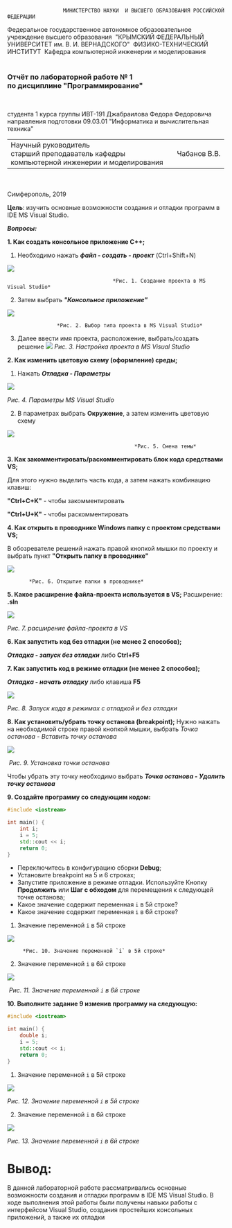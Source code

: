                       МИНИСТЕРСТВО НАУКИ  И ВЫСШЕГО ОБРАЗОВАНИЯ РОССИЙСКОЙ ФЕДЕРАЦИИ

Федеральное государственное автономное образовательное учреждение высшего образования
​							"КРЫМСКИЙ ФЕДЕРАЛЬНЫЙ УНИВЕРСИТЕТ им. В. И. ВЕРНАДСКОГО"
​														ФИЗИКО-ТЕХНИЧЕСКИЙ ИНСТИТУТ 
​											Кафедра компьютерной инженерии и моделирования
<br/><br/>

### 						                         Отчёт по лабораторной работе № 1 <br/>					   по дисциплине "Программирование"
<br/>

студента 1 курса группы ИВТ-191
Джабраилова Федора Федоровича
направления подготовки 09.03.01 "Информатика и вычислительная техника"
<br/>

<table>
<tr><td>Научный руководитель<br/> старший преподаватель кафедры<br/> компьютерной инженерии и моделирования</td>
<td> </td>
<td>Чабанов В.В.</td>
</tr>
</table>



<br/><br/>
			                    																												Симферополь, 2019













**Цель**: изучить основные возможности создания и отладки программ в IDE MS Visual Studio.

***Вопросы:***

**1. Как создать консольное приложение С++;**

  1) Необходимо нажать ***файл - создать - проект*** (Ctrl+Shift+N)


   ![](https://github.com/fedyad99/pr/blob/master/lab1/img/img1.png?raw=true)

                                      *Рис. 1. Создание проекта в MS Visual Studio* 

2) Затем выбрать ***"Консольное приложение"***

 ![](https://github.com/fedyad99/pr/blob/master/lab1/img/img2.png?raw=true)

              		*Рис. 2. Выбор типа проекта в MS Visual Studio* 

3) Далее ввести имя проекта, расположение, выбрать/создать решение
 ![](https://github.com/fedyad99/pr/blob/master/lab1/img/img3.png?raw=true)
											*Рис. 3. Настройка проекта в MS Visual Studio* 



**2. Как изменить цветовую схему (оформление) среды;**

1) Нажать ***Отладка - Параметры***

![](https://github.com/fedyad99/pr/blob/master/lab1/img/img4.png?raw=true)

 *Рис. 4. Параметры MS Visual Studio*  

2) В параметрах выбрать **Окружение**, а затем изменить цветовую схему

![](https://github.com/fedyad99/pr/blob/master/lab1/img/img5.png?raw=true)

                                             *Рис. 5. Смена темы* 

**3. Как закомментировать/раскомментировать блок кода средствами VS;**

Для этого нужно выделить часть кода, а затем нажать комбинацию клавиш:

 **"Сtrl+C+K"**  - чтобы закомментировать

 **"Сtrl+U+K"**  - чтобы раскомментировать

**4. Как открыть в проводнике Windows папку с проектом средствами VS;**

В обозревателе решений нажать правой кнопкой мышки по проекту и выбрать пункт **"Открыть папку в проводнике"**

![](https://github.com/fedyad99/pr/blob/master/lab1/img/img6.png?raw=true)

           *Рис. 6. Открытие папки в проводнике* 

**5. Какое расширение файла-проекта используется в VS;**
Расширение: **.sln**

![](https://github.com/fedyad99/pr/blob/master/lab1/img/img7.png?raw=true)

*Рис. 7. расширение файла-проекта в VS*

**6. Как запустить код без отладки (не менее 2 способов);**

***Отладка - запуск без отладки*** либо  **Ctrl+F5**

**7. Как запустить код в режиме отладки (не менее 2 способов);**

***Отладка - начать отладку*** либо клавиша **F5**

![](https://github.com/fedyad99/pr/blob/master/lab1/img/img8.png?raw=true)

*Рис. 8. Запуск кода в режимах с отладкой и без отладки* 

**8. Как установить/убрать точку останова (breakpoint);**
Нужно нажать на необходимой строке правой кнопкой мышки, выбрать *Точка останова - Вставить точку останова*

![](https://github.com/fedyad99/pr/blob/master/lab1/img/img9.png?raw=true)

​                                                    *Рис. 9. Установка точки останова*                   

Чтобы убрать эту точку необходимо выбрать ***Точка останова - Удалить точку останова***

**9. Создайте программу со следующим кодом:**
``` c++
#include <iostream>

int main() {
    int i;
    i = 5;
    std::cout << i;
    return 0;
}
```

- Переключитесь в конфигурацию сборки **Debug**;
- Установите breakpoint на 5 и 6 строках;
- Запустите приложение в режиме отладки. Используйте Кнопку **Продолжить** или **Шаг с обходом** для перемещения к следующей точке останова;
- Какое значение содержит переменная `i` в 5й строке?
- Какое значение содержит переменная `i` в 6й строке?

1) Значение переменной `i` в 5й строке

![](https://github.com/fedyad99/pr/blob/master/lab1/img/img10.png?raw=true)

         *Рис. 10. Значение переменной `i` в 5й строке*   

2) Значение переменной `i` в 6й строке

![](https://github.com/fedyad99/pr/blob/master/lab1/img/img11.png?raw=true)

​        *Рис. 11. Значение переменной `i` в 6й строке*   

**10. Выполните задание 9 изменив программу на следующую:**

```c++
#include <iostream>

int main() {
    double i;
    i = 5;
    std::cout << i;
    return 0;
}
```

1) Значение переменной `i` в 5й строке

![](https://github.com/fedyad99/pr/blob/master/lab1/img/img12.png?raw=true)

*Рис. 12. Значение переменной `i` в 5й строке*  

2) Значение переменной `i` в 6й строке

![](https://github.com/fedyad99/pr/blob/master/lab1/img/img13.png?raw=true)

*Рис. 13. Значение переменной `i` в 6й строке*  





# Вывод:

В данной лабораторной работе рассматривались основные возможности создания и отладки программ в IDE MS Visual Studio. В ходе выполнения этой работы были получены навыки работы с интерфейсом Visual Studio, создания простейших консольных приложений, а также их отладки
